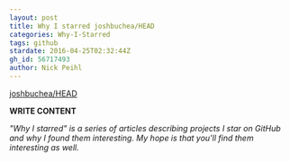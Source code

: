 ```yaml
---
layout: post
title: Why I starred joshbuchea/HEAD
categories: Why-I-Starred
tags: github
stardate: 2016-04-25T02:32:44Z
gh_id: 56717493
author: Nick Peihl
---
```


[joshbuchea/HEAD](https://github.com/joshbuchea/HEAD)

**WRITE CONTENT**

*"Why I starred" is a series of articles describing projects I star on GitHub and why I found them interesting. My hope is that you'll find them interesting as well.*

